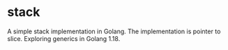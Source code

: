 # stack
A simple stack implementation in Golang. The implementation is pointer to slice. Exploring generics in Golang 1.18.
